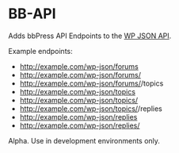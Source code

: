 BB-API
======

Adds bbPress API Endpoints to the [WP JSON API](github.com/WP-API/WP-API).

Example endpoints:

* http://example.com/wp-json/forums
* http://example.com/wp-json/forums/<id>
* http://example.com/wp-json/forums/<id>/topics
* http://example.com/wp-json/topics
* http://example.com/wp-json/topics/<id>
* http://example.com/wp-json/topics/<id>/replies
* http://example.com/wp-json/replies
* http://example.com/wp-json/replies/<id>

Alpha. Use in development environments only.
